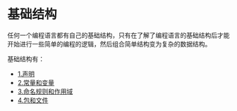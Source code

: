 # 基础结构

任何一个编程语言都有自己的基础结构，只有在了解了编程语言的基础结构后才能开始进行一些简单的编程的逻辑，然后组合简单结构变为复杂的数据结构。

基础结构有：

* [1.声明](1.md)
* [2.常量和变量](2.md)
* [3.命名规则和作用域](3.md)
* [4.包和文件](4.md)